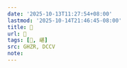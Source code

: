 ```yaml
---
date: '2025-10-13T11:27:54+08:00'
lastmod: '2025-10-14T21:46:45-08:00'
title: 󰚡
url: 󰚡
tags: [󰚜, 嵁]
src: GHZR, DCCV
note:
---
```


